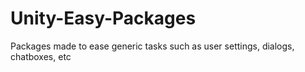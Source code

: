 # Unity-Easy-Packages
Packages made to ease generic tasks such as user settings, dialogs, chatboxes, etc
